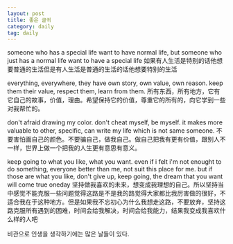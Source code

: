```yaml
---
layout: post
title: 좋은 글귀
category: daily
tag: daily
---
```


someone who has a special life want to have normal life, but someone who just has a normal life want to have a special life
如果有人生活是特别的话他想要普通的生活但是有人生活是普通的生活的话他想要特别的生活

everything, everywhere, they have own story, own value, own reason. keep them their value, respect them, learn from them.
所有东西，所有地方，它有它自己的故事，价值，理由。希望保持它的价值，尊重它的所有的，向它学到一些对我帮忙的。

don't afraid drawing my color. don't cheat myself, be myself. it makes more valuable to other, specific, can write my life which is not same someone.
不要害怕画自己的颜色。不要骗自己，做我自己。做自己把我有更有价值，跟别人不一样，世界上做一个把我的人生更有意思有意义。

keep going to what you like, what you want. even if i felt i'm not enought to do something, everyone better than me, not suit this place for me. but if those are what you like, don't give up, keep going, the dream that you want will come true oneday
坚持做我喜欢的未来，想变成我理想的自己。所以坚持当中感觉不能克服一些问题觉得这路是不是我的路觉得大家都比我厉害做的很好，不适合我在于这种地方。但是如果我不忘初心为什么我想走这路，不要放弃，坚持这路克服所有遇到的困难，时间会给我解决，时间会给我能力，结果我变成我喜欢什么样的人吧

비관으로 인생을 생각하기에는 많은 날들이 있다.
